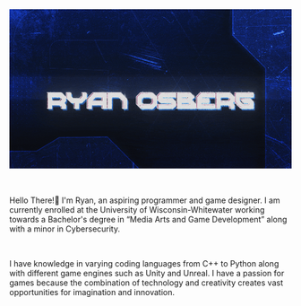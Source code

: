 <img src = "rhino.gif">
<p>&nbsp;</p> 
Hello There!👋  I'm Ryan, an aspiring programmer and game designer. 
I am currently enrolled at the University of Wisconsin-Whitewater working towards a Bachelor's degree in “Media Arts and Game Development” along with a minor in Cybersecurity. 
<p>&nbsp;</p> 
I have knowledge in varying coding languages from C++ to Python along with different game engines such as Unity and Unreal.
I have a passion for games because the combination of technology and creativity creates vast opportunities for imagination and innovation. 



